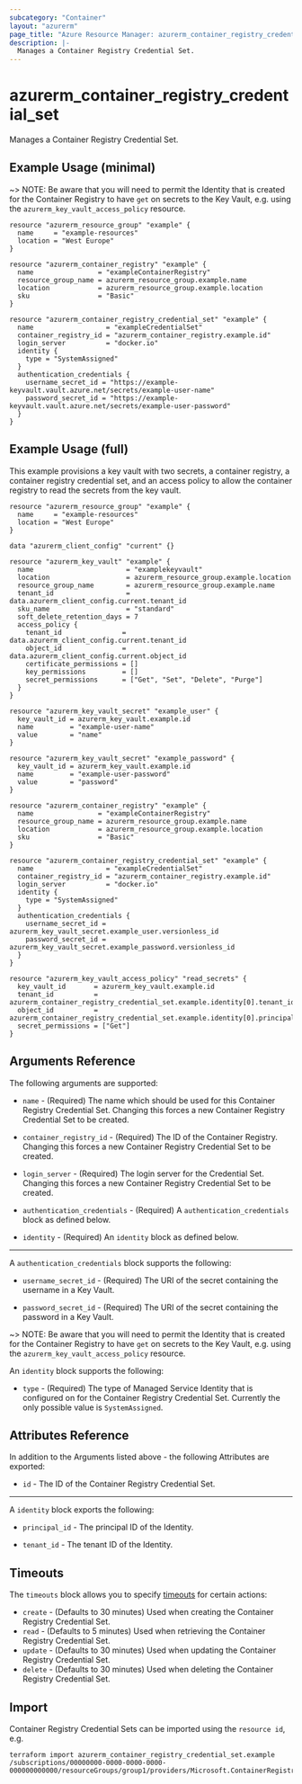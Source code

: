 ```yaml
---
subcategory: "Container"
layout: "azurerm"
page_title: "Azure Resource Manager: azurerm_container_registry_credential_set"
description: |-
  Manages a Container Registry Credential Set.
---
```


# azurerm_container_registry_credential_set

Manages a Container Registry Credential Set.

## Example Usage (minimal)

~> NOTE: Be aware that you will need to permit the Identity that is created for the Container Registry to have `get` on secrets to the Key Vault, e.g. using the `azurerm_key_vault_access_policy` resource.

```hcl
resource "azurerm_resource_group" "example" {
  name     = "example-resources"
  location = "West Europe"
}

resource "azurerm_container_registry" "example" {
  name                = "exampleContainerRegistry"
  resource_group_name = azurerm_resource_group.example.name
  location            = azurerm_resource_group.example.location
  sku                 = "Basic"
}

resource "azurerm_container_registry_credential_set" "example" {
  name                  = "exampleCredentialSet"
  container_registry_id = "azurerm_container_registry.example.id"
  login_server          = "docker.io"
  identity {
    type = "SystemAssigned"
  }
  authentication_credentials {
    username_secret_id = "https://example-keyvault.vault.azure.net/secrets/example-user-name"
    password_secret_id = "https://example-keyvault.vault.azure.net/secrets/example-user-password"
  }
}
```

## Example Usage (full)

This example provisions a key vault with two secrets, a container registry, a container registry credential set, and an access policy to allow the container registry to read the secrets from the key vault.

```hcl
resource "azurerm_resource_group" "example" {
  name     = "example-resources"
  location = "West Europe"
}

data "azurerm_client_config" "current" {}

resource "azurerm_key_vault" "example" {
  name                       = "examplekeyvault"
  location                   = azurerm_resource_group.example.location
  resource_group_name        = azurerm_resource_group.example.name
  tenant_id                  = data.azurerm_client_config.current.tenant_id
  sku_name                   = "standard"
  soft_delete_retention_days = 7
  access_policy {
    tenant_id               = data.azurerm_client_config.current.tenant_id
    object_id               = data.azurerm_client_config.current.object_id
    certificate_permissions = []
    key_permissions         = []
    secret_permissions      = ["Get", "Set", "Delete", "Purge"]
  }
}

resource "azurerm_key_vault_secret" "example_user" {
  key_vault_id = azurerm_key_vault.example.id
  name         = "example-user-name"
  value        = "name"
}

resource "azurerm_key_vault_secret" "example_password" {
  key_vault_id = azurerm_key_vault.example.id
  name         = "example-user-password"
  value        = "password"
}

resource "azurerm_container_registry" "example" {
  name                = "exampleContainerRegistry"
  resource_group_name = azurerm_resource_group.example.name
  location            = azurerm_resource_group.example.location
  sku                 = "Basic"
}

resource "azurerm_container_registry_credential_set" "example" {
  name                  = "exampleCredentialSet"
  container_registry_id = "azurerm_container_registry.example.id"
  login_server          = "docker.io"
  identity {
    type = "SystemAssigned"
  }
  authentication_credentials {
    username_secret_id = azurerm_key_vault_secret.example_user.versionless_id
    password_secret_id = azurerm_key_vault_secret.example_password.versionless_id
  }
}

resource "azurerm_key_vault_access_policy" "read_secrets" {
  key_vault_id       = azurerm_key_vault.example.id
  tenant_id          = azurerm_container_registry_credential_set.example.identity[0].tenant_id
  object_id          = azurerm_container_registry_credential_set.example.identity[0].principal_id
  secret_permissions = ["Get"]
}
```

## Arguments Reference

The following arguments are supported:

* `name` - (Required) The name which should be used for this Container Registry Credential Set. Changing this forces a new Container Registry Credential Set to be created.

* `container_registry_id` - (Required) The ID of the Container Registry. Changing this forces a new Container Registry Credential Set to be created.

* `login_server` - (Required) The login server for the Credential Set. Changing this forces a new Container Registry Credential Set to be created.

* `authentication_credentials` - (Required) A `authentication_credentials` block as defined below.

* `identity` - (Required) An `identity` block as defined below.

---

A `authentication_credentials` block supports the following:

* `username_secret_id` - (Required) The URI of the secret containing the username in a Key Vault.

* `password_secret_id` - (Required) The URI of the secret containing the password in a Key Vault.

~> NOTE: Be aware that you will need to permit the Identity that is created for the Container Registry to have `get` on secrets to the Key Vault, e.g. using the `azurerm_key_vault_access_policy` resource.

An `identity` block supports the following:

* `type` - (Required) The type of Managed Service Identity that is configured on for the Container Registry Credential Set. Currently the only possible value is `SystemAssigned`.


## Attributes Reference

In addition to the Arguments listed above - the following Attributes are exported: 

* `id` - The ID of the Container Registry Credential Set.

---

A `identity` block exports the following:

* `principal_id` - The principal ID of the Identity.

* `tenant_id` - The tenant ID of the Identity.

## Timeouts

The `timeouts` block allows you to specify [timeouts](https://www.terraform.io/language/resources/syntax#operation-timeouts) for certain actions:

* `create` - (Defaults to 30 minutes) Used when creating the Container Registry Credential Set.
* `read` - (Defaults to 5 minutes) Used when retrieving the Container Registry Credential Set.
* `update` - (Defaults to 30 minutes) Used when updating the Container Registry Credential Set.
* `delete` - (Defaults to 30 minutes) Used when deleting the Container Registry Credential Set.

## Import

Container Registry Credential Sets can be imported using the `resource id`, e.g.

```shell
terraform import azurerm_container_registry_credential_set.example /subscriptions/00000000-0000-0000-0000-000000000000/resourceGroups/group1/providers/Microsoft.ContainerRegistry/registries/registry1/credentialSets/credentialSet1
```
